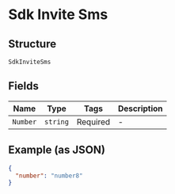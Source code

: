 
# Sdk Invite Sms

## Structure

`SdkInviteSms`

## Fields

| Name | Type | Tags | Description |
|  --- | --- | --- | --- |
| `Number` | `string` | Required | - |

## Example (as JSON)

```json
{
  "number": "number8"
}
```

